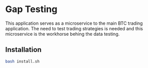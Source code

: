 # Gap Testing

This application serves as a microservice to the main BTC trading application. The
need to test trading strategies is needed and this microservice is the workhorse behing
the data testing.

## Installation

```bash
bash install.sh
```
